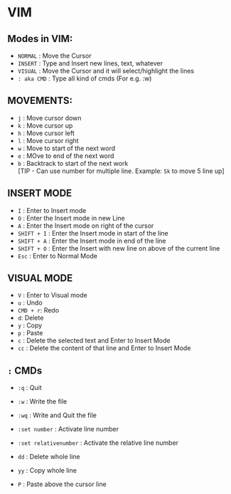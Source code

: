 # VIM

## Modes in VIM:

- `NORMAL` : Move the Cursor
- `INSERT` : Type and Insert new lines, text, whatever
- `VISUAL` : Move the Cursor and it will select/highlight the lines
- `: aka CMD` : Type all kind of cmds (For e.g. :w)

## MOVEMENTS:

- `j` : Move cursor down
- `k` : Move cursor up
- `h` : Move cursor left
- `l` : Move cursor right
- `w` : Move to start of the next word
- `e` : MOve to end of the next word
- `b` : Backtrack to start of the next work <br>
  [TIP - Can use number for multiple line. Example: `5k` to move 5 line up]

## INSERT MODE

- `I` : Enter to Insert mode
- `O` : Enter the Insert mode in new Line
- `A` : Enter the Insert mode on right of the cursor
- `SHIFT + I` : Enter the Insert mode in start of the line
- `SHIFT + A` : Enter the Insert mode in end of the line
- `SHIFT + O` : Enter the Insert with new line on above of the current line
- `Esc` : Enter to Normal Mode

## VISUAL MODE

- `V` : Enter to Visual mode
- `u` : Undo
- `CMD + r`: Redo
- `d`: Delete
- `y` : Copy
- `p` : Paste
- `c` : Delete the selected text and Enter to Insert Mode
- `cc` : Delete the content of that line and Enter to Insert Mode

## `:` CMDs

- `:q` : Quit
- `:w` : Write the file
- `:wq` : Write and Quit the file
- `:set number` : Activate line number
- `:set relativenumber` : Activate the relative line number

- `dd` : Delete whole line
- `yy` : Copy whole line
- `P` : Paste above the cursor line
